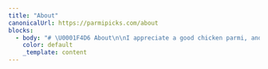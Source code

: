 ```yaml
---
title: "About"
canonicalUrl: https://parmipicks.com/about
blocks:
  - body: "# \U0001F4D6 About\n\nI appreciate a good chicken parmi, and ParmiPicks is my way of sharing my experiences with others. There was a restaurant near where I grew up that had a memorable parmi with quality chicken, a good amount of sauce, and diced bacon instead of ham. The generous portion size and tasty sides made it stand out.\n\n## ⚖️ The Rating System\n\nI rate each parmi on a scale of 0 to 10, allowing for one decimal point (e.g., 4.5). Here's what goes into each rating:\n\n* \U0001F35B The whole package: Everything on the plate counts, from the chicken and toppings to the chips and salad.\n* \U0001F31F Focus on the parmi: Nothing off the plate matters. Even if I have a bad experience at the restaurant, it won't affect the rating. The parmi is the star of the show.\n\n\U0001F3AF I believe this rating system is fair and reasonable because it focuses solely on the quality and taste of the chicken parmi and its accompanying sides. By not allowing external factors to influence the rating, I can provide a more objective assessment of each parmi. \n\n\U0001F4E3 That being said, I appreciate any feedback or suggestions for improving the rating system.\n\n\n\U0001F37D️ Feel free to browse my reviews and discover various chicken parmis from different places. Enjoy!\n"
    color: default
    _template: content
---
```

